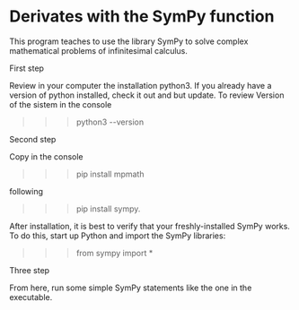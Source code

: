 # Derivates with the  SymPy function
This program teaches to use the library SymPy to solve complex mathematical problems of infinitesimal calculus.

First step

   Review in your computer the installation python3. If you already have a version of python installed, check it out and but update. To review Version of      the sistem in the console

   >>>python3 --version 

Second step

   Copy in the console

   >>> pip install mpmath

   following

   >>> pip install sympy. 

   After installation, it is best to verify that your freshly-installed SymPy works. To do this, start up Python and import the SymPy libraries:

   >>> from sympy import *

Three step 
 
   From here, run some simple SymPy statements like the one in the executable.



